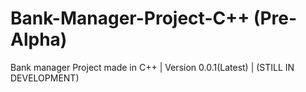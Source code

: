 # Bank-Manager-Project-C++ (Pre-Alpha)
Bank manager Project made in C++
| Version 0.0.1(Latest)
| (STILL IN DEVELOPMENT)
